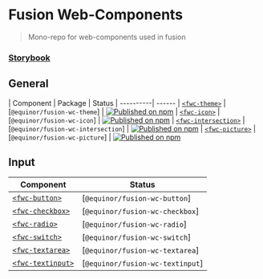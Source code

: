 <!--prettier-ignore-start-->
# Fusion Web-Components

> Mono-repo for web-components used in fusion

### [Storybook](https://equinor.github.io/fusion-web-components/)

## General
| Component | Package | Status
| ----------| ------
| [`<fwc-theme>`](https://github.com/equinor/fusion-web-components/tree/main/packages/theme) | [`@equinor/fusion-wc-theme`] | [![Published on npm](https://img.shields.io/npm/v/@equinor/fusion-wc-theme.svg)](https://www.npmjs.com/package/@equinor/fusion-wc-theme)
| [`<fwc-icon>`](https://github.com/equinor/fusion-web-components/tree/main/packages/icon) | [`@equinor/fusion-wc-icon`] | [![Published on npm](https://img.shields.io/npm/v/@equinor/fusion-wc-icon.svg)](https://www.npmjs.com/package/@equinor/fusion-wc-icon)
| [`<fwc-intersection>`](https://github.com/equinor/fusion-web-components/tree/main/packages/intersection) | [`@equinor/fusion-wc-intersection`] | [![Published on npm](https://img.shields.io/npm/v/@equinor/fusion-wc-intersection.svg)](https://www.npmjs.com/package/@equinor/fusion-wc-intersection)
| [`<fwc-picture>`](https://github.com/equinor/fusion-web-components/tree/main/packages/picture) | [`@equinor/fusion-wc-picture`] | [![Published on npm](https://img.shields.io/npm/v/@equinor/fusion-wc-picture.svg)](https://www.npmjs.com/package/@equinor/fusion-wc-picture)

## Input
| Component | Status
| ----------| ------
| [`<fwc-button>`](https://github.com/equinor/fusion-web-components/tree/main/packages/button) | [`@equinor/fusion-wc-button`] | [![Published on npm](https://img.shields.io/npm/v/@equinor/fusion-wc-button.svg)](https://www.npmjs.com/package/@equinor/fusion-wc-button)
| [`<fwc-checkbox>`](https://github.com/equinor/fusion-web-components/tree/main/packages/checkbox) | [`@equinor/fusion-wc-checkbox`] | [![Published on npm](https://img.shields.io/npm/v/@equinor/fusion-wc-checkbox.svg)](https://www.npmjs.com/package/@equinor/fusion-wc-checkbox)
| [`<fwc-radio>`](https://github.com/equinor/fusion-web-components/tree/main/packages/radio) | [`@equinor/fusion-wc-radio`] | [![Published on npm](https://img.shields.io/npm/v/@equinor/fusion-wc-radio.svg)](https://www.npmjs.com/package/@equinor/fusion-wc-radio)
| [`<fwc-switch>`](https://github.com/equinor/fusion-web-components/tree/main/packages/switch) | [`@equinor/fusion-wc-switch`] | [![Published on npm](https://img.shields.io/npm/v/@equinor/fusion-wc-switch.svg)](https://www.npmjs.com/package/@equinor/fusion-wc-switch)
| [`<fwc-textarea>`](https://github.com/equinor/fusion-web-components/tree/main/packages/textarea) | [`@equinor/fusion-wc-textarea`] | [![Published on npm](https://img.shields.io/npm/v/@equinor/fusion-wc-textarea.svg)](https://www.npmjs.com/package/@equinor/fusion-wc-textarea)
| [`<fwc-textinput>`](https://github.com/equinor/fusion-web-components/tree/main/packages/textinput) | [`@equinor/fusion-wc-textinput`] | [![Published on npm](https://img.shields.io/npm/v/@equinor/fusion-wc-textinput.svg)](https://www.npmjs.com/package/@equinor/fusion-wc-textinput)
<!--prettier-ignore-end-->

